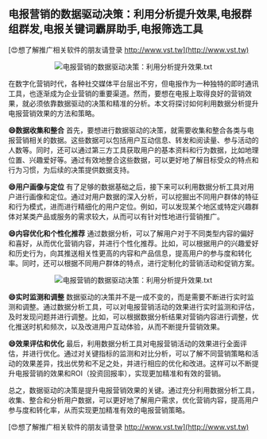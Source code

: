 ## **电报营销的数据驱动决策：利用分析提升效果,电报群组群发,电报关键词霸屏助手,电报筛选工具**

[😍想了解推广相关软件的朋友请登录 http://www.vst.tw](http://www.vst.tw)

 <center><img src="https://vst.tw/MP4/tuiguang/png/0.png" alt="电报营销的数据驱动决策：利用分析提升效果.txt"></center>

在数字化营销时代，各种社交媒体平台层出不穷，但电报作为一种独特的即时通讯工具，也逐渐成为企业营销的重要渠道。然而，要想在电报上取得良好的营销效果，就必须依靠数据驱动的决策和精准的分析。本文将探讨如何利用数据分析提升电报营销效果的方法和策略。

**😄数据收集和整合**
首先，要想进行数据驱动的决策，就需要收集和整合各类与电报营销相关的数据。这些数据可以包括用户互动信息、转发和阅读量、参与活动的人数等。同时，还可以通过第三方工具获取用户的基本资料和行为数据，比如地理位置、兴趣爱好等。通过有效地整合这些数据，可以更好地了解目标受众的特点和行为习惯，为后续的决策提供数据支持。

**😄用户画像与定位**
有了足够的数据基础之后，接下来可以利用数据分析工具对用户进行画像和定位。通过对用户数据的深入分析，可以挖掘出不同用户群体的特征和行为模式，进而进行精细化的用户定位。例如，可以发现某个地区或特定兴趣群体对某类产品或服务的需求较大，从而可以有针对性地进行营销推广。

**😄内容优化和个性化推荐**
通过数据分析，可以了解用户对于不同类型内容的偏好和喜好，从而优化营销内容，并进行个性化推荐。比如，可以根据用户的兴趣爱好和历史行为，向其推送相关性更高的内容和产品信息，提高用户的参与度和转化率。同时，还可以根据不同用户群体的特点，进行定制化的营销活动和促销方案。

 <center><img src="https://vst.tw/MP4/tuiguang/png/1.png" alt="电报营销的数据驱动决策：利用分析提升效果.txt"></center>

**😄实时监测和调整**
数据驱动的决策并不是一成不变的，而是需要不断进行实时监测和调整。通过数据分析工具，可以对电报营销活动的效果进行实时监测和评估，及时发现问题并进行调整。比如，可以根据数据分析结果对营销内容进行调整，优化推送时机和频次，以及改进用户互动体验，从而不断提升营销效果。

**😄效果评估和优化**
最后，利用数据分析工具对电报营销活动的效果进行全面评估，并进行优化。通过对关键指标的监测和对比分析，可以了解不同营销策略和活动的效果差异，找出优势和不足之处，并进行相应的优化和改进。这样可以不断提升电报营销的效果和ROI（投资回报率），实现更加精准和有效的营销。

总之，数据驱动的决策是提升电报营销效果的关键。通过充分利用数据分析工具，收集、整合和分析用户数据，可以更好地了解用户需求，优化营销内容，提高用户参与度和转化率，从而实现更加精准有效的电报营销策略。

[😍想了解推广相关软件的朋友请登录 http://www.vst.tw](http://www.vst.tw)



